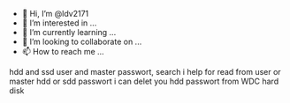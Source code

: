 - 👋 Hi, I’m @ldv2171
- 👀 I’m interested in ...
- 🌱 I’m currently learning ...
- 💞️ I’m looking to collaborate on ...
- 📫 How to reach me ...

<!---
ldv2171/ldv2171 is a ✨ special ✨ repository because its `README.md` (this file) appears on your GitHub profile.
You can click the Preview link to take a look at your changes.
--->
hdd and ssd user and master passwort, search i help for read from user or master hdd or sdd passwort
i can delet you hdd passwort from WDC hard disk

